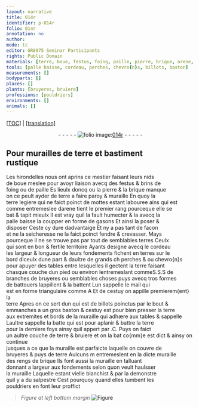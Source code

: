 ```yaml
---
layout: narrative
title: 014r
identifier: p-014r
folio: 014r
annotation: no
author:
mode: tc
editor: GR8975 Seminar Participants
rights: Public Domain
materials: [terre, boue, festus, foing, paille, pierre, brique, arene, terres, bruyeres, salpestre]
tools: [palle baisse, cordeau, perches, chevro{n}s, billots, baston]
measurements: []
bodyparts: []
places: []
plants: [bruyeres, bruiere]
professions: [pouldriers]
environments: []
animals: []
---
```


<p><a href="{{ site.baseurl }}/diplomatic/" target="_blank">[TOC]</a> | <a href="{{ site.baseurl }}/texts/p-014r_tl/ target="_blank"">[translation]</a></p><div class="folio" align="center">- - - - - <a href="http://gallica.bnf.fr/ark:/12148/btv1b9059316c/f31.item" target="_blank"><img src="https://cu-mkp.github.io/2017-workshop-edition/assets/photo-icon.png" alt="folio image: " style="display:inline-block; margin-bottom:-3px;"/>014r</a> - - - - - </div>  
  

## Pour murailles de <span class="m">terre</span> et bastiment<br/> rustique 

 
Les hirondelles nous ont aprins ce mestier faisant leurs nids<br/> de <span class="m">boue</span> meslee pour avoyr liaison avecq des <span class="m">festus</span> & brins de<br/> <span class="m">foing</span> ou de <span class="m">paille</span> Es lieulx doncq ou la <span class="m">pierre</span> & la <span class="m">brique</span> manque<br/> on ce peult ayder de <span class="m">terre</span> a faire paroy & muraille En quoy la<br/> <span class="m">terre</span> legiere qui ne faict poinct de mottes estant labouree ains qui est<br/> comme entremeslee d<span class="m">arene</span> tient le premier rang pourceque elle se<br/> bat & tapit mieulx Il est vray quil la fault humecter & <span class="del">la</span> avecq la<br/> <span class="tl">palle baisse</span> la coupper en forme de gasons Et ainsi la poser &<br/> disposer Ceste cy dure dadvantaige Et ny a pas tant de facon<br/> et <span class="del">ne</span> la seicheresse ne la faict poinct fendre & crevasser. Mays<br/> pourceque il ne se trouve pas par tout de semblables <span class="m">terres</span> Ceulx<br/> qui sont en bon & fertile territoire Ayants designe avecq le <span class="tl">cordeau</span><br/> les largeur & longueur de leurs fondements fichent <span class="del">en terres</span> sur le<br/> bord diceulx dune part & daultre de grands <span class="del">ch</span> <span class="tl">perches</span> <span class="del">&</span> ou <span class="tl">chevro{n}s</span><br/> pour apuyer des tables entre lesquelles il gectent la <span class="m">terre</span> faisant<br/> chasque couche dun pied ou environ lentremeslant commeS.S.S de<br/> branches de <span class="m"><span class="pa">bruyeres</span></span> ou semblables choses puys avecq tros formes<br/> de battouers lappillent & la battent Lun sappelle le mail qui<br/> est en forme triangulaire comme A Et de cestuy on appille premierem{ent} la<br/> <span class="m">terre</span> Apres on ce sert dun qui est de <span class="tl">billots</span> poinctus par le bout &<br/> emmanches a un gros <span class="tl">baston</span> & cestuy est pour bien presser la <span class="m">terre</span><br/> aux extremites et bords de la muraille qui adhære aux tables & sappelle <br/> Laultre sappelle la batte qui est pour aplanir & battre la <span class="m">terre</span><br/> pour la derniere foys ainsy quil appert par .C. Puys on faict<br/> un aultre couche de <span class="m">terre</span> <span class="add">& <span class="pa">bruiere</span></span> et on la bat co{mm}e est dict & ainsy on continue<br/> jusques a ce que la muraille est parfaicte laquelle on couvre de<br/> <span class="m"><span class="pa">bruyeres</span></span> & puys de <span class="m">terre</span> Aulcuns <span class="del">m</span> entremeslent en la dicte muraille<br/> des rengs de <span class="m">brique</span> Ils font aussi la muraille en talluant<br/> donnant <span class="del">a</span> largeur aux fondements selon quon veult haulsser <br/> la muraille Laquelle estant vielle blanchist & par la demonstre<br/> quil y a du <span class="m">salpestre</span> Cest pourquoy quand elles tumbent les<br/> <span class="pro">pouldriers</span> en font leur proffict 
 
> *Figure*
> *at left bottom margin*
> <a href="https://drive.google.com/open?id=0B9-oNrvWdlO5b2lVN19SU1Z6UkU" target="_blank"><img src="https://cu-mkp.github.io/GR8975-edition/assets/photo-icon.png" alt="Figure" style="display:inline-block; margin-bottom:-3px;"/></a>
 
